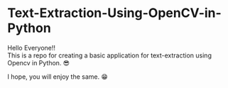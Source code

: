 # Text-Extraction-Using-OpenCV-in-Python

Hello Everyone!!
<br>
This is a repo for creating a basic application for text-extraction using Opencv in Python. 😎
<br>

I hope, you will enjoy the same. 😁
